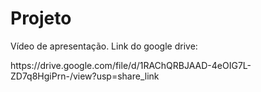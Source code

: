 # Projeto

<p> Vídeo de apresentação. Link do google drive:</p>
<p> https://drive.google.com/file/d/1RAChQRBJAAD-4eOIG7L-ZD7q8HgiPrn-/view?usp=share_link</p>

